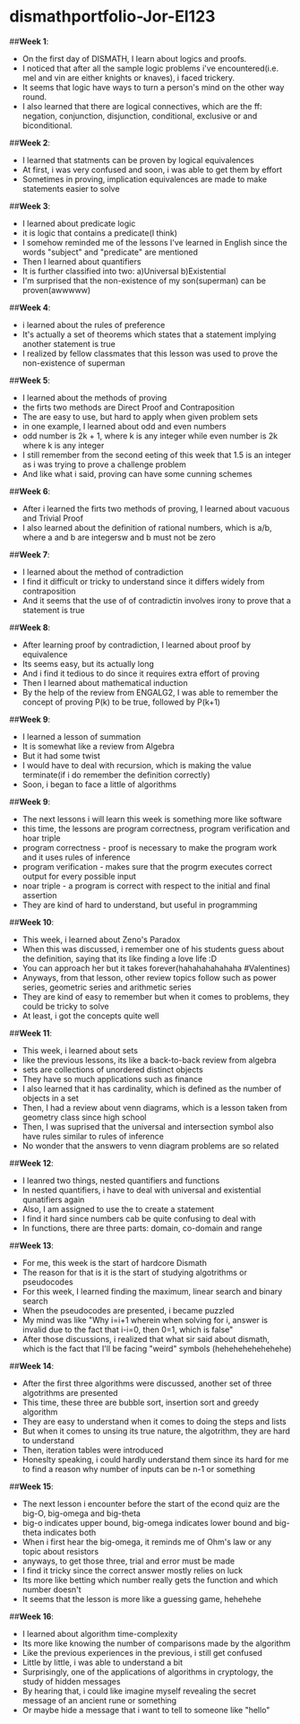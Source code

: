# dismathportfolio-Jor-El123
##**Week 1**:
* On the first day of DISMATH, I learn about logics and proofs.
* I noticed that after all the sample logic problems i've encountered(i.e. mel and vin are either knights or knaves), i faced trickery.
* It seems that logic have ways to turn a person's mind on the other way round.
* I also learned that there are logical connectives, which are the ff: negation, conjunction, disjunction, conditional, exclusive or and biconditional.

##**Week 2**:
* I learned that statments can be proven by logical equivalences
* At first, i was very confused and soon, i was able to get them by effort
* Sometimes in proving, implication equivalences are made to make statements easier to solve

##**Week 3**:
* I learned about predicate logic
* it is logic that contains a predicate(I think)
* I somehow reminded me of the lessons I've learned in English since the words "subject" and "predicate" are mentioned
* Then I learned about quantifiers
* It is further classified into two: a)Universal b)Existential
* I'm surprised that the non-existence of my son(superman) can be proven(awwwww)

##**Week 4**:
* i learned about the rules of preference
* It's actually a set of theorems which states that a statement implying another statement is true
* I realized by fellow classmates that this lesson was used to prove the non-existence of superman

##**Week 5**:
* I learned about the methods of proving
* the firts two methods are Direct Proof and Contraposition
* The are easy to use, but hard to apply when given problem sets
* in one example, I learned about odd and even numbers
* odd number is 2k + 1, where k is any integer while even number is 2k where k is any integer
* I still remember from the second eeting of this week that 1.5 is an integer as i was trying to prove a challenge problem
* And like what i said, proving can have some cunning schemes

##**Week 6**:
* After i learned the firts two methods of proving, I learned about vacuous and Trivial Proof
* I also learned about the definition of rational numbers, which is a/b, where a and b are integersw and b must not be zero

##**Week 7**:
* I learned about the method of contradiction
* I find it difficult or tricky to understand since it differs widely from contraposition
* And it seems that the use of of contradictin involves irony to prove that a statement is true

##**Week 8**:
* After learning proof by contradiction, I learned about proof by equivalence
* Its seems easy, but its actually long
* And i find it tedious to do since it requires extra effort of proving
* Then I learned about mathematical induction
* By the help of the review from ENGALG2, I was able to remember the concept of proving P(k) to be true, followed by P(k+1)

##**Week 9**:
* I learned a lesson of summation
* It is somewhat like a review from Algebra
* But it had some twist
* I would have to deal with recursion, which is making the value terminate(if i do remember the definition correctly)
* Soon, i began to face a little of algorithms

##**Week 9**:
* The next lessons i will learn this week is something more like software
* this time, the lessons are program correctness, program verification and hoar triple
* program correctness - proof is necessary to make the program work and it uses rules of inference
* program verification - makes sure that the progrm executes correct output for every possible input
* noar triple - a program is correct with respect to the initial and final assertion
* They are kind of hard to understand, but useful in programming

##**Week 10**:
* This week, i learned about Zeno's Paradox
* When this was discussed, i remember one of his students guess about the definition, saying that its like finding a love life :D
* You can approach her but it takes forever(hahahahahahaha #Valentines)
* Anyways, from that lesson, other review topics follow such as power series, geometric series and arithmetic series
* They are kind of easy to remember but when it comes to problems, they could be tricky to solve
* At least, i got the concepts quite well

##**Week 11**:
* This week, i learned about sets
* like the previous lessons, its like a back-to-back review from algebra
* sets are collections of unordered distinct objects
* They have so much applications such as finance
* I also learned that it has cardinality, which is defined as the number of objects in a set
* Then, I had a review about venn diagrams, which is a lesson taken from geometry class since high school
* Then, I was suprised that the universal and intersection symbol also have rules similar to rules of inference
* No wonder that the answers to venn diagram problems are so related

##**Week 12**:
* I leanred two things, nested quantifiers and functions
* In nested quantifiers, i have to deal with universal and existential qunatifiers again
* Also, I am assigned to use the to create a statement
* I find it hard since numbers cab be quite confusing to deal with
* In functions, there are three parts: domain, co-domain and range

##**Week 13**:
* For me, this week is the start of hardcore Dismath
* The reason for that is it is the start of studying algotrithms or pseudocodes
* For this week, I learned finding the maximum, linear search and binary search 
* When the pseudocodes are presented, i became puzzled
* My mind was like "Why i=i+1 wherein when solving for i, answer is invalid due to the fact that i-i=0, then 0=1, which is false" 
* After those discussions,  i realized that what sir said about dismath, which is the fact that I'll be facing "weird" symbols (hehehehehehehehe)

##**Week 14**:
* After the first three algorithms were discussed, another set of three algotrithms are presented
* This time, these three are bubble sort, insertion sort and greedy algorithm
* They are easy to understand when it comes to doing the steps and lists
* But when it comes to unsing its true nature, the algotrithm, they are hard to understand
* Then, iteration tables were introduced
* Honeslty speaking, i could hardly understand them since its hard for me to find a reason why number of inputs can be n-1 or something

##**Week 15**:
* The next lesson i encounter before the start of the econd quiz are the big-O, big-omega and big-theta
* big-o indicates upper bound, big-omega indicates lower bound and big-theta indicates both
* When i first hear the big-omega, it reminds me of Ohm's law or any topic about resistors
* anyways, to get those three, trial and error must be made
* I find it tricky since the correct answer mostly relies on luck
* Its more like betting which number really gets the function and which number doesn't
* It seems that the lesson is more like a guessing game, hehehehe

##**Week 16**:
* I learned about algorithm time-complexity
* Its more like knowing the number of comparisons made by the algorithm
* Like the previous experiences in the previous, i still get confused
* Little by little, i was able to understand a bit
* Surprisingly, one of the applications of algorithms in cryptology, the study of hidden messages
* By hearing that, i could like imagine myself revealing the secret message of an ancient rune or something
* Or maybe hide a message that i want to tell to someone like "hello"


